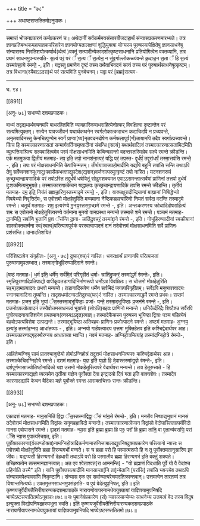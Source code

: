 +++
title = "७८"

+++
अथाष्टसप्ततितमोऽनुवाकः।
________________________

समाप्तं भोजनप्रकरणं कर्मप्रकरणं च। अथेदानीं सर्वकर्ममयसंसारबीजदाहार्थं संन्यासप्रकरणमारभ्यते। तत्र ज्ञानप्रतिबन्धकमहापातकपरिहारेण ज्ञानयोग्यतालक्षणां शुद्धिमुक्त्वा योग्यस्य पुरुषस्यापेक्षितेषु ज्ञानसाधनेषु संन्यासस्य निरतिशयोत्कर्षार्थ(र्थत्वं )वक्तुं सत्यादीन्येकादशोत्कृष्टसाधनानि प्रतियोगित्वेन वक्तव्यानि, तत्र प्रथमं साधनमुपन्यस्यति-
स॒त्यं परं॒ पर॑ ँ स॒त्य ँ स॒त्येन॒ न सु॑व॒र्गाल्लोकच्च्य॑वन्ते
क॒दाच॒न स॒ता ँ हि स॒त्यं तस्मा॑त्स॒त्ये र॑मन्ते॒ -, इति।
यद्वस्तु प्रमाणेन दृष्टं तस्य तथैवाभिवदनं सत्यं तच्च परं पुरुषार्थसाधनेषूत्कृष्टम्। तत्र विधाना(स्यैवाऽऽदरा)र्थ परं सत्यमिति पुनर्वचनम्। यद्वा परं [ब्रह्म]सत्यम-
________________________
घ. ९४।

[[891]]

[अनु॰ ७८] सभाष्यो दशमप्रपाठकः।

बाध्यं तद्वद्यथार्थवचनमपि बाधरहितमिति व्यावहारिकबाधराहित्येनोत्कर् विवक्षित्वा दृष्टान्तेन परं सत्यमित्युक्तम्। सत्येन यावज्जीवनं यथार्थकथनेन स्वर्गलोकात्कदाचन कदाचिदपि न प्रच्यवन्ते, अनृतवादिनस्तु केनचित्पुण्येन स्वर्गं प्राप्या[ष्य]नृतवदनदोषेण कर्मफलापूर्व(र्ण)तायामपि तदैव स्वर्गात्प्रच्यवन्ते। किंच हि यस्मात्कारणात्सतां सन्मार्गवर्तिनामृष्यादीनां संबन्धि [सत्यं] यथार्थवादित्वं तस्मात्कारणात्सतामिदमिति व्युत्पत्तिमाश्रित्य सत्यवादित्वमेव परमं मोक्षसाधनमिति केचिन्महान्तो वदन्तस्तस्मिन्नेव सत्ये रमन्ते क्रीडन्ति।
एकं मतमुक्त्वा द्वितीयं मतमाह-
तप॒ इति॒ तपो॒ नानश॑ना॒त्परं॒ यद्धि परं॒ तप॒स्त-
द्दुर्ध॑र्षं॒ तद्दुरा॑धर्षं॒ तस्मा॒त्तप॑सि रमन्ते॒ -, इति।
तपः परं मोक्षसाधनमिति केषांचिन्मतम्। तीर्थयात्राजपहोमादीनि यद्यपि बहूनि तपांसि सन्ति तथाऽपि तेषु सर्वेष्वनशनमु(नादु)पवासैकभक्ताद्युपदेश(द्यशन)वर्जनात्परमुत्कृष्टं तपो नास्ति। यदनशनरूपं कृच्छ्रचान्द्रायणादिकं परं तपोऽस्ति तद्दुर्धर्षं धर्षयितुं सोढुमशक्यमत एवाऽऽसमन्तात्सर्वेषां प्राणिनां तत्तपो दुर्धर्षं दुःशकमित्यनुभूयते। तस्मात्कारणात्केचन श्रद्धालवः कृच्छ्रचान्द्रायणादिके तपसि रमन्ते क्रीडन्ति।
तृतीयं मतमाह-
दम॒ इति॒ निय॑तं ब्रह्मचा॒रिण॒स्तस्मादृमे॑ रमन्ते॒ -, इति।
वाक्चक्षुरादीन्द्रियाणां बाह्यानां निषिद्धेभ्यो विषयेभ्यो निवृत्तिर्दमः, स एवोत्तमो मोक्षहेतुरिति मन्यमाना नैष्ठिकब्रह्मचारिणो नियतं सर्वदा वदन्ति तस्मादृमे रमन्ते।
चतुर्थं मतमाह-
शम॒ इत्यर॑ण्ये मु॒नय॒स्तस्मा॒च्छमे॑ रमन्ते -, इति।
अन्तःकरणस्य क्रोधादिदोषराहित्यं शमः स एवोत्तमो मोक्षहेतुरित्यरण्ये वर्तमाना मुनयो वानप्रस्था मन्यन्ते तस्मात्ते शमे रमन्ते।
पञ्चमं मतमाह-
दा॒नमिति॒ सर्वा॑णि भू॒तानि॑ प्र॒श ँस॑न्ति दा॒ना-
न्नाति॑दु॒श्चरं॒ तस्मा॑द्दा॒ने र॑मन्ते -, इति।
गोभूहिरण्यादीनां स्वकीयानां शास्त्रोक्तवर्त्मना स्व[स्वत्व]परित्यागपूर्वकं परस्वत्वापादनं दानं तदेवोत्तमं मोक्षसाधनमिति सर्वे प्राणिनः प्रशंसन्ति। दानादतिशयितं

[[892]]

परिशिष्टत्वेन संगृहीतः- [अनु ॰ ७८]
दुष्क(श्च)रं नास्ति। धनरक्षार्थं प्राणानपि परित्यजतां पुरुषाणामुपलम्भात्। तस्माद्गोभूहिरण्यादिदाने रमन्ते।

[षष्ठं मतमाह-]
ध॒र्म इति॒ धर्मे॑ण॒ सर्व॑मि॒दं परि॑गृहीतं ध॒र्मा-
न्नाति॑दु॒ष्करं॒ तस्मा॑द्ध॒र्मे र॑मन्ते-, इति।
स्मृतिपुराणादिप्रतिपाद्यो वापीकूपतडागादिनिर्माणरूपो धर्मोऽत्र विवक्षितः। स चोत्तमो मोक्षहेतुरिति स(म)हामात्यादयः प्रभवो मन्यन्ते। तडागादिरूपेण धर्मेण सर्वमिदं जगत्परिगृहीतम्। सर्वेऽपि मनुष्यपश्वादयः स्नानपानादिना तुष्यन्ति। तादृशधर्मादन्यदतिदुश्च(ष्क)रं नास्ति। तस्मात्कारणाद्धर्मे रमन्ते प्रभवः।
सप्तमं मतमाह-
प्र॒जन॒ इति॒ भूया॑ ँस॒स्तस्मा॒द्भूयि॑ष्ठाः॒ प्रजा॑-
यन्ते॒ तस्मा॒द्भूयि॑ष्ठाः प्र॒जन॑ने रमन्ते॒ -, इति।
प्रजनोऽपत्योत्पादनं तस्यैवोत्तमसाधनत्वं भूयांसो (सोऽति)बहवः प्राणिनो मन्यन्ते। धनिकैर्दरिद्रैः शिष्टैश्च सर्वैरपि पुत्रोत्पादनायातिशयेन प्रयतमान(त्नस्यऽऽदृत)त्वात्। तस्मादेकैकस्य पुरुषस्य भूयिष्ठा द्वित्राः पञ्च षडित्येवं बहवोऽपत्यविशेषा उत्पद्यन्ते। तस्माद्भूयिष्ठा अतिबहवः प्राणिनः प्रजोत्पादने रमन्ते।
अष्टमं मतमाह-
अ॒ग्नय॒ इत्या॑ह॒ तस्मा॑द॒ग्नय॒ आधा॑तव्याः - , इति।
अग्नयो गार्हपत्यादय उत्तमा मुक्तिहेतव इति कश्चिद्वेदार्थपर आह। तस्मात्कारणाद्गृहस्थैरग्नय आधातव्या भवन्ति।
नवमं मतमाह-
अग्निहो॒त्रमित्या॑ह॒ तस्मा॑दग्निहो॒त्रे र॑मन्ते-, इति।

आहितेष्वग्निषु सायं प्रातश्चानुष्ठेयो होमोऽग्निहोत्रं तदुत्तमं मोक्षसाधनमित्यपरः कश्चिद्वेदार्थपर आह। तस्मात्केचिदग्निहोत्रे रमन्ते।
दशमं मतमाह-
य॒ज्ञ इति॑ य॒ज्ञो हि दे॒वास्तस्मा॑द्य॒ज्ञे र॑मन्ते-, इति।
दर्शपूर्णमासाज्योतिष्टोमादिको यज्ञ उत्तमो मोक्षहेतुरित्यपरे वेदार्थपरा मन्यन्ते। तत्र हेतुरुच्यते - हि यस्मात्कारणाद्यज्ञो व्यत्ययेन तृतीया यज्ञेन पूर्वोक्ता देवा इन्द्रादयो दिवं गता इति वाक्यशेषः। तस्मादेव कारणादद्यापि केचन वैदिका यज्ञे पूर्वोक्ते रमन्त आसक्तचित्ताः सन्तः क्रीडन्ति।

[[893]]

[अनु॰ ७८] सभाष्यो दशमप्रपाठकः।

एकादशं मतमाह-
मान॒समिति॑ वि॒द्वा ँस॒स्तस्मा॑द्विद्वा॒ ँस॑ मा॑न॒से र॑मन्ते-, इति।
मनसैव निष्पाद्यमुपानं मानसं तदेवोत्तमं मोक्षसाधनमिति विद्वांसः सगुणब्रह्मविदो मन्यन्ते। तस्मात्कारणात्केचन विद्वांसो वेदोपास्तितात्पर्यविदो मानस एवोपासने रमन्ते।
द्वादशं मतमाह-
न्या॒स इति॑ ब्र॒ह्मा ब्र॒ह्मा हि परः॒ परो॑ हि ब्र॒ह्मा तानि॒ वा
ए॒तान्य॑वराणि॒ परा॑ ँसि न्या॒स ए॒वात्य॑रेचय॒त्, इति।
पूर्वोक्तकारणा(र्वकाण्डोक्ता)नामग्निहोत्रादिकर्मणामारुणिजाबालाद्युपनिषदुक्तप्रकारेण परित्यागो न्यासः स एवोत्तमो मोक्षहेतुरिति ब्रह्मा हिरण्यगर्भो मन्यते। स च ब्रह्मा परो हि परमात्मरूपो हि न तु पूर्वोक्तमतानुसारिण इव जीवः। यद्यप्यसौ हिरण्यगर्भो देहधारी तथाऽपि परो हि परमात्मैव ब्रह्मा हिरण्यगर्भ इति वक्तुं शक्यते। तच्छिष्यत्वेन तत्समानज्ञानत्वात्। अत एव श्वेताश्वत[रा आमनन्ति] - "यो ब्रह्माणं विदधाति पूर्वे यो वै वेदांश्च प्रहिणोति तस्मै" इति। यानि पूर्वोक्तसत्यादीनि मानसान्ता[नि ता]न्येतानि [परांसि] तपांसि भवन्त्येव तथाऽपि संन्यासमपेक्ष्यावराणि निकृष्टानि। संन्यास एक एव सर्वाण्यत्यरेचयदतिक्रान्तवान्। उत्तमत्वेन तारतम्यं तत्र विश्रान्तमित्यर्थः।
उक्तमुत्तमसाधनमुपसंहरति-
य ए॒वं वेदे॑त्युप॒निषत्, इति॥
इति कृष्णयजुर्वेदीयतैत्तिरीयारण्यकदशमप्रपाठके नारायणोयापरनामधेययुक्तायां
याज्ञिक्यामुपनिषदि भाष्येऽष्टसप्ततितमोऽनुवाकः॥७८॥
यः पुमानेवंप्रकारेण (सं) न्यासस्यान्येभ्यः साधनेभ्य उत्तमत्वं वेद तस्य विदुष इत्युक्ता विद्योपनिषद्रहस्यभूता भवति।
इति कृष्णयजुर्वेदीयतैत्तिरीयारण्यकदशमप्रपाठके नारायणीयापरनामधेययुक्तायां याज्ञिक्यामुपनिषदि भाष्येऽष्टसप्ततितमो॥७८॥
________________________
